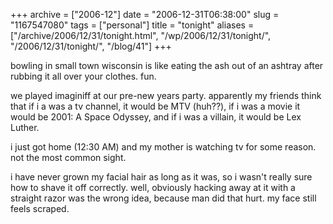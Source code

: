 +++
archive = ["2006-12"]
date = "2006-12-31T06:38:00"
slug = "1167547080"
tags = ["personal"]
title = "tonight"
aliases = ["/archive/2006/12/31/tonight.html", "/wp/2006/12/31/tonight/", "/2006/12/31/tonight/", "/blog/41"]
+++

bowling in small town wisconsin is like eating the ash out of an ashtray
after rubbing it all over your clothes. fun.

we played imaginiff at our pre-new years party. apparently my friends
think that if i a was a tv channel, it would be MTV (huh??), if i was
a movie it would be 2001: A Space Odyssey, and if i was a villain, it
would be Lex Luther.

i just got home (12:30 AM) and my mother is watching tv for some reason.
not the most common sight.

i have never grown my facial hair as long as it was, so i wasn't really
sure how to shave it off correctly. well, obviously hacking away at it
with a straight razor was the wrong idea, because man did that hurt. my
face still feels scraped.

